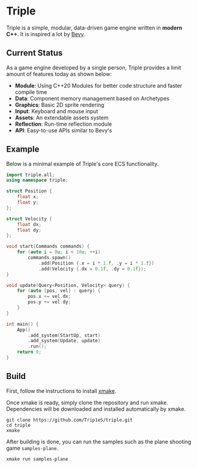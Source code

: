 # Triple

Triple is a simple, modular, data-driven game engine written in **modern C++**. It is inspired a lot by [Bevy](https://github.com/bevyengine/bevy).

## Current Status

As a game engine developed by a single person, Triple provides a limit amount of features today as shown below:

* **Module**: Using C++20 Modules for better code structure and faster compile time
* **Data**: Component memory management based on Archetypes
* **Graphics**: Basic 2D sprite rendering
* **Input**: Keyboard and mouse input
* **Assets**: An extendable assets system
* **Reflection**: Run-time reflection module
* **API**: Easy-to-use APIs similar to Bevy's

## Example

Below is a minimal example of Triple's core ECS functionality.

```C++
import triple.all;
using namespace triple;

struct Position {
    float x;
    float y;
};

struct Velocity {
    float dx;
    float dy;
};

void start(Commands commands) {
    for (auto i = 0u; i < 10u; ++i) 
        commands.spawn()
            .add(Position {.x = i * 1.f, .y = i * 1.f})
            .add(Velocity {.dx = 0.1f, .dy = 0.1f});
}

void update(Query<Position, Velocity> query) {
    for (auto [pos, vel] : query) {
        pos.x += vel.dx;
        pos.y += vel.dy;
    }
}

int main() {
    App()
        .add_system(StartUp, start)
        .add_system(Update, update)
        .run();
    return 0;
}
```

## Build

First, follow the instructions to install [xmake](https://github.com/xmake-io/xmake).

Once xmake is ready, simply clone the repository and run xmake. Dependencies will be downloaded and installed automatically by xmake.

```
git clone https://github.com/Trip1eS/triple.git
cd triple
xmake
```

After building is done, you can run the samples such as the plane shooting game `samples-plane`.

```
xmake run samples-plane
```


